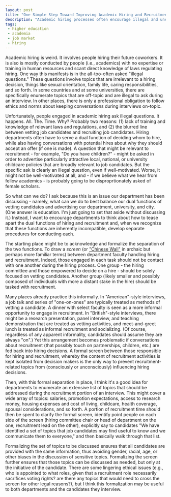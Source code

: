 ```yaml
---
layout: post
title: "One Simple Step Toward Improving Academic Hiring and Recruitment"
description: "Academic hiring processes often encourage illegal and unethical questioning during interviews. Here's one thing that might change interviews for the better."
tags:
 - higher education
 - academia
 - job market
 - hiring
---
```


Academic hiring is weird. It involves people hiring their future coworkers. It is also is mostly conducted by people (i.e., academics) with no expertise or training in human resources and scant direct knowledge of laws regulating hiring. One way this manifests is in the all-too-often asked "illegal questions." These questions involve topics that are irrelevant to a hiring decision, things like sexual orientation, family life, caring responsibilities, and so forth. In some countries and at some universities, there are specifically enumerate topics that are off-topic and are illegal to ask during an interview. In other places, there is only a professional obligation to follow ethics and norms about keeping conversations during interviews on-topic.

Unfortunately, people engaged in academic hiring ask illegal questions. It happens. All. The. Time. Why? Probably two reasons: (1) lack of training and knowledge of relevant laws and regulations, and (2) the blurred line between vetting job candidates and recruiting job candidates. Hiring departments often have to serve a dual function of deciding whom to hire, while also having conversations with potential hires about why they should accept an offer (if one is made). A question that might be relevant to recruitment - for example, "Do you have children?" - might be asked in order to advertise particularly attractive local, national, or university childcare policies that are broadly relevant to job candidates. But the specific ask is clearly an illegal question, even if well-motivated. Worse, it might not be well-motivated at all, and - if we believe what we hear from fellow academics - is probably going to be disproprtionately asked of female scholars.

So what can we do? I ask because this is an issue our department has been discussing - namely, what can we do to best balance our dual functions of vetting candidates and advertising our department, university, and city. (One answer is education. I'm just going to set that aside without discussing it.) Instead, I want to encourage departments to think about how to tease apart the dual functions of hiring and recruitment and, when we recognize that these functions are inherently incompatible, develop separate procedures for conducting each.

The starting place might be to acknowledge and formalize the separation of the two functions. To draw a *screen* (or ["Chinese Wall"](https://en.wikipedia.org/wiki/Chinese_wall) in archaic but perhaps more familiar terms) between department faculty handling hiring and recruitment. Indeed, those engaged in each task should not be contact with one another during the hiring process. One group - the hiring committee and those empowered to decide on a hire - should be solely focused on vetting candidates. Another group (likely smaller and possibly composed of individuals with more a distant stake in the hire) should be tasked with recruitment.

Many places already practice this informally. In "American"-style interviews, a job talk and series of "one-on-ones" are typically treated as methods of vetting a candidate. A dinner with select faculty is seen as a more informal opportunity to engage in recruitment. In "British"-style interviews, there might be a research presentation, panel interview, and teaching demonstration that are treated as vetting activities, and meet-and-greet lunch is treated as informal recruitment and socializing. (Of course, regardless of any apparent informality, candidates should assume they are always "on".) Yet this arrangement becomes problematic if conversations about recruitment (that possibly touch on partnerships, children, etc.) are fed back into hiring decisions. A formal screen between those responsible for hiring and recruitment, whereby the content of recruitment activities is kept isolated from decision makers is the only way to prevent recruitment-related topics from (consciously or unconsciously) influencing hiring decisions.

Then, with this formal separation in place, I think it's a good idea for departments to enumerate an extensive list of topics that should be addressed during the recruitment portion of an interview. This might cover a wide array of topics: salaries, promotion expectations, access to research money, housing expenses and cost of living, childcare, health coverage, spousal considerations, and so forth. A portion of recruitment time should then be spent to clarify the formal screen, identify point people on each side of the screen (hiring committee chair or head of department on the one; recruitment lead on the other), explicitly say to candidates "We have identified a set of topics that job candidates may find useful to know and we communicate them to everyone," and then basically walk through that list.

Formalizing the set of topics to be discussed ensures that all candidates are provided with the same information, thus avoiding gender, racial, age, or other biases in the discussion of sensitive topics. Formalizing the screen further ensures that those topics can be discussed as needed, but only at the initiative of the candidate. There are some lingering ethical issues (e.g., who is appointed to what roles, given that a recruitment role necessarily sacrifices voting rights? are there any topics that would need to cross the screen for other legal reasons?), but I think this formalization may be useful to both departments and the candidates they interview.
